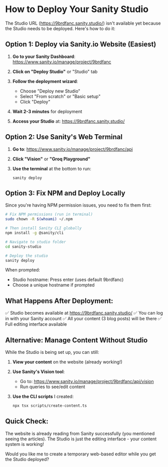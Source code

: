 # How to Deploy Your Sanity Studio

The Studio URL (https://9brdfanc.sanity.studio/) isn't available yet because the Studio needs to be deployed. Here's how to do it:

## Option 1: Deploy via Sanity.io Website (Easiest)

1. **Go to your Sanity Dashboard**:
   https://www.sanity.io/manage/project/9brdfanc

2. **Click on "Deploy Studio"** or "Studio" tab

3. **Follow the deployment wizard**:
   - Choose "Deploy new Studio"
   - Select "From scratch" or "Basic setup"
   - Click "Deploy"

4. **Wait 2-3 minutes** for deployment

5. **Access your Studio** at:
   https://9brdfanc.sanity.studio/

## Option 2: Use Sanity's Web Terminal

1. **Go to**: https://www.sanity.io/manage/project/9brdfanc/api

2. **Click "Vision"** or **"Groq Playground"**

3. **Use the terminal** at the bottom to run:
   ```
   sanity deploy
   ```

## Option 3: Fix NPM and Deploy Locally

Since you're having NPM permission issues, you need to fix them first:

```bash
# Fix NPM permissions (run in terminal)
sudo chown -R $(whoami) ~/.npm

# Then install Sanity CLI globally
npm install -g @sanity/cli

# Navigate to studio folder
cd sanity-studio

# Deploy the studio
sanity deploy
```

When prompted:
- Studio hostname: Press enter (uses default 9brdfanc)
- Choose a unique hostname if prompted

## What Happens After Deployment:

✅ Studio becomes available at https://9brdfanc.sanity.studio/
✅ You can log in with your Sanity account
✅ All your content (3 blog posts) will be there
✅ Full editing interface available

## Alternative: Manage Content Without Studio

While the Studio is being set up, you can still:

1. **View your content** on the website (already working!)
2. **Use Sanity's Vision tool**:
   - Go to: https://www.sanity.io/manage/project/9brdfanc/api/vision
   - Run queries to see/edit content
   
3. **Use the CLI scripts** I created:
   ```bash
   npx tsx scripts/create-content.ts
   ```

## Quick Check:

The website is already reading from Sanity successfully (you mentioned seeing the articles). The Studio is just the editing interface - your content system is working!

Would you like me to create a temporary web-based editor while you get the Studio deployed?